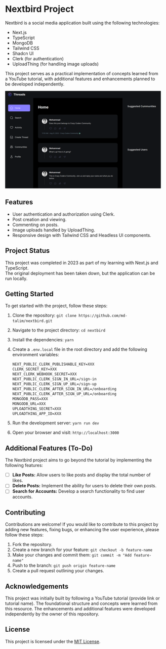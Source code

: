 # Nextbird Project

Nextbird is a social media application built using the following technologies:

- Next.js
- TypeScript
- MongoDB
- Tailwind CSS
- Shadcn UI
- Clerk (for authentication)
- UploadThing (for handling image uploads)

This project serves as a practical implementation of concepts learned from a YouTube tutorial, with additional features and enhancements planned to be developed independently.

![Nextbird Screenshot](./public/nextbird.png)

## Features

- User authentication and authorization using Clerk.
- Post creation and viewing.
- Commenting on posts.
- Image uploads handled by UploadThing.
- Responsive design with Tailwind CSS and Headless UI components.

## Project Status
This project was completed in 2023 as part of my learning with Next.js and TypeScript.  
The original deployment has been taken down, but the application can be run locally.

## Getting Started

To get started with the project, follow these steps:

1. Clone the repository: `git clone https://github.com/md-talim/nextbird.git`
2. Navigate to the project directory: `cd nextbird`
3. Install the dependencies: `yarn`
4. Create a `.env.local` file in the root directory and add the following environment variables:

   ```
   NEXT_PUBLIC_CLERK_PUBLISHABLE_KEY=XXX
   CLERK_SECRET_KEY=XXX
   NEXT_CLERK_WEBHOOK_SECRET=XXX
   NEXT_PUBLIC_CLERK_SIGN_IN_URL=/sign-in
   NEXT_PUBLIC_CLERK_SIGN_UP_URL=/sign-up
   NEXT_PUBLIC_CLERK_AFTER_SIGN_IN_URL=/onboarding
   NEXT_PUBLIC_CLERK_AFTER_SIGN_UP_URL=/onboarding
   MONGODB_PASS=XXX
   MONGODB_URL=XXX
   UPLOADTHING_SECRET=XXX
   UPLOADTHING_APP_ID=XXX
   ```

5. Run the development server: `yarn run dev`
6. Open your browser and visit: `http://localhost:3000`

## Additional Features (To-Do)

The Nextbird project aims to go beyond the tutorial by implementing the following features:

- [ ] **Like Posts:** Allow users to like posts and display the total number of likes.
- [ ] **Delete Posts:** Implement the ability for users to delete their own posts.
- [ ] **Search for Accounts:** Develop a search functionality to find user accounts.

## Contributing

Contributions are welcome! If you would like to contribute to this project by adding new features, fixing bugs, or enhancing the user experience, please follow these steps:

1. Fork the repository.
2. Create a new branch for your feature: `git checkout -b feature-name`
3. Make your changes and commit them: `git commit -m "Add feature-name"`
4. Push to the branch: `git push origin feature-name`
5. Create a pull request outlining your changes.

## Acknowledgements

This project was initially built by following a YouTube tutorial (provide link or tutorial name). The foundational structure and concepts were learned from this resource. The enhancements and additional features were developed independently by the owner of this repository.

## License

This project is licensed under the [MIT License](LICENSE).
